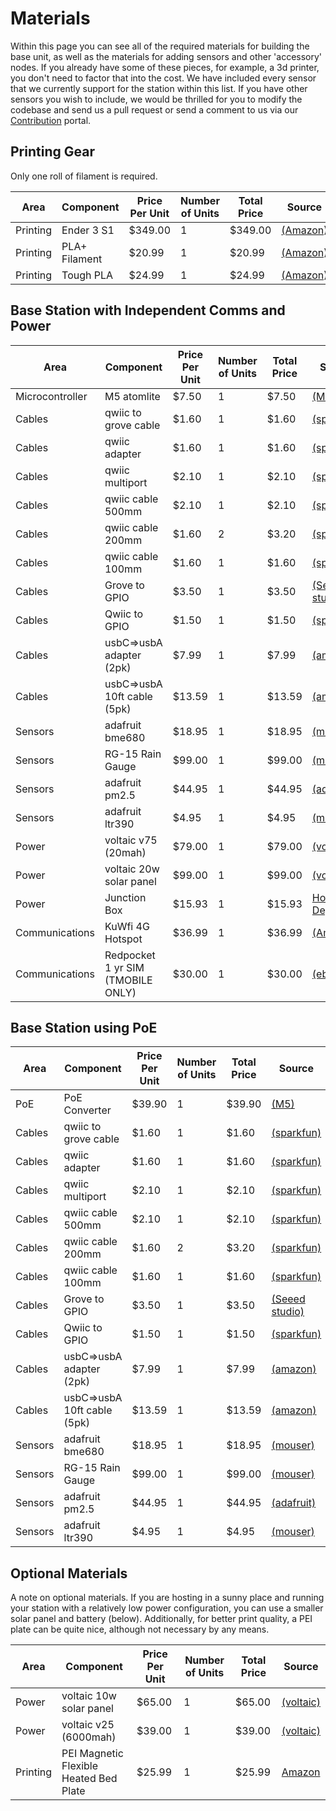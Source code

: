 # Materials

Within this page you can see all of the required materials for building the base unit, as 
well as the materials for adding sensors and other 'accessory' nodes. If you already have some of 
these pieces, for example, a 3d printer, you don't need to factor that into the cost. We have 
included every sensor that we currently support for the station within this list. If you have other 
sensors you wish to include, we would be thrilled for you to modify the codebase and send us a pull request 
or send a comment to us via our [Contribution](../contribution.md) portal.

## Printing Gear

Only one roll of filament is required.

|Area|Component|Price Per Unit|Number of Units|Total Price|Source|
|---|---|---|---|---|---|
|Printing|Ender 3 S1|$349.00|1|$349.00|[(Amazon)](https://www.amazon.com/Creality-S1-Extruder-Mainboard-8-6X8-6X10-6in/dp/B07DYL9B2S/ref=sr_1_3?crid=141O1QGAM9D88&keywords=ender+3+s1&qid=1678391179&sprefix=%2Caps%2C130&sr=8-3)|
|Printing|PLA+ Filament|$20.99|1|$20.99|[(Amazon)](https://www.amazon.com/Printer-Filament-SUNLU-Dimensional-Accuracy/dp/B08CVG79JM/ref=sr_1_13?crid=19IOJKJHR5TF1&keywords=pla%2B+white&qid=1678391303&sprefix=pla%2B+whit%2Caps%2C131&sr=8-13)|
|Printing|Tough PLA|$24.99|1|$24.99|[(Amazon)](https://www.amazon.com/Inland-Tough-Printer-Filament-1-75/dp/B09P497QP7/ref=sr_1_5?crid=1NRHG337K8J9S&keywords=tough+pla+white&qid=1678391347&sprefix=tough+pla+white%2Caps%2C136&sr=8-5)|

## Base Station with Independent Comms and Power

|Area|Component|Price Per Unit|Number of Units|Total Price|Source|
|---|---|---|---|---|---|
|Microcontroller|M5 atomlite|$7.50|1|$7.50|[(M5)](https://shop.m5stack.com/products/atom-lite-esp32-development-kit)|
|Cables|qwiic to grove cable|$1.60|1|$1.60|[(sparkfun)](https://www.sparkfun.com/products/15109)|
|Cables|qwiic adapter|$1.60|1|$1.60|[(sparkfun)](https://www.sparkfun.com/products/14495)|
|Cables|qwiic multiport|$2.10|1|$2.10|[(sparkfun)](https://www.sparkfun.com/products/18012)|
|Cables|qwiic cable 500mm|$2.10|1|$2.10|[(sparkfun)](https://www.sparkfun.com/products/17257)|
|Cables|qwiic cable 200mm|$1.60|2|$3.20|[(sparkfun)](https://www.sparkfun.com/products/17258)|
|Cables|qwiic cable 100mm|$1.60|1|$1.60|[(sparkfun)](https://www.sparkfun.com/products/17259)|
|Cables|Grove to GPIO|$3.50|1|$3.50|[(Seeed studio)](https://www.seeedstudio.com/Grove-4-pin-Female-Jumper-to-Grove-4-pin-Conversion-Cable-5-PCs-per-PAck.html?indexName=bazaar_retailer_products&objectID=2221&p=3&queryID=ee45317cfb7eb5f33d7c6714acc55370#detail-target-2)|
|Cables|Qwiic to GPIO|$1.50|1|$1.50|[(sparkfun)](https://www.sparkfun.com/products/14425)|
|Cables|usbC=>usbA adapter (2pk)|$7.99|1|$7.99|[(amazon)](https://www.amazon.com/Adapter%EF%BC%8CUSB-Converter-Synchronization-Charging-Computers/dp/B08P57T56M/ref=sr_1_3?crid=38JN3C6NSNOZM&keywords=usb+c+to+a+adapter+male+to+male&qid=1678392520&sprefix=usb+c+to+a+adapter+male+to+mal%2Caps%2C114&sr=8-3)|
|Cables|usbC=>usbA 10ft cable (5pk)|$13.59|1|$13.59|[(amazon)](https://www.amazon.com/s?k=10ft+usbc+to+usb+a&crid=3BXHAYCWLGKV6&sprefix=10ft+usbc+to+usb+%2Caps%2C134&ref=nb_sb_noss_2)|
|Sensors|adafruit bme680|$18.95|1|$18.95|[(mouser)](https://www.mouser.com/ProductDetail/Adafruit/3660?qs=W0yvOO0ixfFypXCClAyRMg%3D%3D)|
|Sensors|RG-15 Rain Gauge|$99.00|1|$99.00|[(mouser)](https://www.mouser.com/ProductDetail/Seeed-Studio/114992321?qs=W%2FMpXkg%252BdQ4dWj25F6J2Gg%3D%3D)|
|Sensors|adafruit pm2.5|$44.95|1|$44.95|[(adafruit)](https://www.adafruit.com/product/4632)|
|Sensors|adafruit ltr390|$4.95|1|$4.95|[(mouser)](https://www.mouser.com/ProductDetail/Adafruit/4831?qs=pBJMDPsKWf1zkcVjRyCEJQ%3D%3D)|
|Power|voltaic v75 (20mah)|$79.00|1|$79.00|[(voltaic)](https://voltaicsystems.com/v75/)|
|Power|voltaic 20w solar panel|$99.00|1|$99.00|[(voltaic)](https://voltaicsystems.com/20-watt-6-volt-solar-panel-etfe/)|
|Power|Junction Box|$15.93|1|$15.93|[Home Depot](https://www.homedepot.com/p/4-in-x-4-in-x-4-in-Junction-Box-R5133709/202043437)|
|Communications|KuWfi 4G Hotspot|$36.99|1|$36.99|[(Amazon)](https://www.amazon.com/KuWFi-Internet-Devices-Portable-Hotspot/dp/B08NX14VQZ/ref=sr_1_3?crid=323OWE3N3VI67&keywords=usb+hotspot&qid=1678393361&sprefix=usb+hotspot%2Caps%2C105&sr=8-3)|
|Communications|Redpocket 1 yr SIM (TMOBILE ONLY)|$30.00|1|$30.00|[(ebay)](https://www.ebay.com/itm/133196831828?hash=item1f03265c54:g:gXsAAOSww2Zfu-Xf)|

## Base Station using PoE

|Area|Component|Price Per Unit|Number of Units|Total Price|Source|
|---|---|---|---|---|---|
|PoE|PoE Converter|$39.90|1|$39.90|[(M5)](https://shop.m5stack.com/products/atom-poe-kit-with-w5500-hy601742e)|
|Cables|qwiic to grove cable|$1.60|1|$1.60|[(sparkfun)](https://www.sparkfun.com/products/15109)|
|Cables|qwiic adapter|$1.60|1|$1.60|[(sparkfun)](https://www.sparkfun.com/products/14495)|
|Cables|qwiic multiport|$2.10|1|$2.10|[(sparkfun)](https://www.sparkfun.com/products/18012)|
|Cables|qwiic cable 500mm|$2.10|1|$2.10|[(sparkfun)](https://www.sparkfun.com/products/17257)|
|Cables|qwiic cable 200mm|$1.60|2|$3.20|[(sparkfun)](https://www.sparkfun.com/products/17258)|
|Cables|qwiic cable 100mm|$1.60|1|$1.60|[(sparkfun)](https://www.sparkfun.com/products/17259)|
|Cables|Grove to GPIO|$3.50|1|$3.50|[(Seeed studio)](https://www.seeedstudio.com/Grove-4-pin-Female-Jumper-to-Grove-4-pin-Conversion-Cable-5-PCs-per-PAck.html?indexName=bazaar_retailer_products&objectID=2221&p=3&queryID=ee45317cfb7eb5f33d7c6714acc55370#detail-target-2)|
|Cables|Qwiic to GPIO|$1.50|1|$1.50|[(sparkfun)](https://www.sparkfun.com/products/14425)|
|Cables|usbC=>usbA adapter (2pk)|$7.99|1|$7.99|[(amazon)](https://www.amazon.com/Adapter%EF%BC%8CUSB-Converter-Synchronization-Charging-Computers/dp/B08P57T56M/ref=sr_1_3?crid=38JN3C6NSNOZM&keywords=usb+c+to+a+adapter+male+to+male&qid=1678392520&sprefix=usb+c+to+a+adapter+male+to+mal%2Caps%2C114&sr=8-3)|
|Cables|usbC=>usbA 10ft cable (5pk)|$13.59|1|$13.59|[(amazon)](https://www.amazon.com/s?k=10ft+usbc+to+usb+a&crid=3BXHAYCWLGKV6&sprefix=10ft+usbc+to+usb+%2Caps%2C134&ref=nb_sb_noss_2)|
|Sensors|adafruit bme680|$18.95|1|$18.95|[(mouser)](https://www.mouser.com/ProductDetail/Adafruit/3660?qs=W0yvOO0ixfFypXCClAyRMg%3D%3D)|
|Sensors|RG-15 Rain Gauge|$99.00|1|$99.00|[(mouser)](https://www.mouser.com/ProductDetail/Seeed-Studio/114992321?qs=W%2FMpXkg%252BdQ4dWj25F6J2Gg%3D%3D)|
|Sensors|adafruit pm2.5|$44.95|1|$44.95|[(adafruit)](https://www.adafruit.com/product/4632)|
|Sensors|adafruit ltr390|$4.95|1|$4.95|[(mouser)](https://www.mouser.com/ProductDetail/Adafruit/4831?qs=pBJMDPsKWf1zkcVjRyCEJQ%3D%3D)|

## Optional Materials

A note on optional materials. If you are hosting in a sunny place and running your station with a relatively low
power configuration, you can use a smaller solar panel and battery (below). 
Additionally, for better print quality, a PEI plate can be quite nice, although not necessary by any means.

|Area|Component|Price Per Unit|Number of Units|Total Price|Source|
|---|---|---|---|---|---|
|Power|voltaic 10w solar panel|$65.00|1|$65.00|[(voltaic)](https://voltaicsystems.com/10-watt-panel-etfe/)|
|Power|voltaic v25 (6000mah)|$39.00|1|$39.00|[(voltaic)](https://voltaicsystems.com/v25/)|
| Printing | PEI Magnetic Flexible Heated Bed Plate | $25.99 | 1 | $25.99 | [Amazon](https://www.amazon.com/Magnetic-Flexible-Heated-235x235mm-Ender/dp/B09F6Q4CYM?th=1)|

